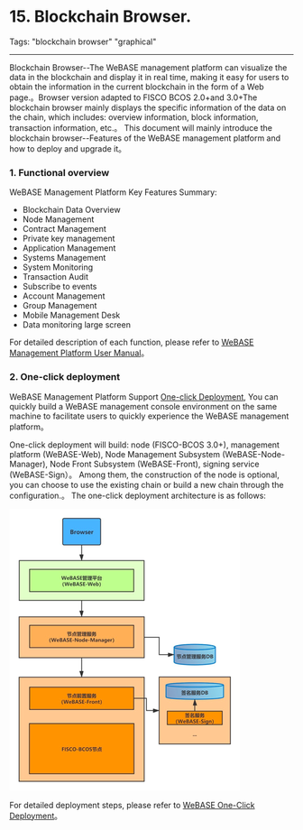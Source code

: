 # 15. Blockchain Browser.
Tags: "blockchain browser" "graphical"

------

Blockchain Browser--The WeBASE management platform can visualize the data in the blockchain and display it in real time, making it easy for users to obtain the information in the current blockchain in the form of a Web page.。Browser version adapted to FISCO BCOS 2.0+and 3.0+The blockchain browser mainly displays the specific information of the data on the chain, which includes: overview information, block information, transaction information, etc.。
This document will mainly introduce the blockchain browser--Features of the WeBASE management platform and how to deploy and upgrade it。

### 1. Functional overview
WeBASE Management Platform Key Features Summary:
- Blockchain Data Overview
- Node Management
- Contract Management
- Private key management
- Application Management
- Systems Management
- System Monitoring
- Transaction Audit
- Subscribe to events
- Account Management
- Group Management
- Mobile Management Desk
- Data monitoring large screen

For detailed description of each function, please refer to [WeBASE Management Platform User Manual](https://webasedoc.readthedocs.io/zh_CN/latest/docs/WeBASE-Console-Suit/index.html)。

### 2. One-click deployment
WeBASE Management Platform Support [One-click Deployment](https://webasedoc.readthedocs.io/zh_CN/lab-dev/docs/WeBASE/install.html), You can quickly build a WeBASE management console environment on the same machine to facilitate users to quickly experience the WeBASE management platform。

One-click deployment will build: node (FISCO-BCOS 3.0+), management platform (WeBASE-Web), Node Management Subsystem (WeBASE-Node-Manager), Node Front Subsystem (WeBASE-Front), signing service (WeBASE-Sign）。
Among them, the construction of the node is optional, you can choose to use the existing chain or build a new chain through the configuration.。
The one-click deployment architecture is as follows:

![](../../images/webase/img.png)

For detailed deployment steps, please refer to [WeBASE One-Click Deployment](https://webasedoc.readthedocs.io/zh_CN/lab-dev/docs/WeBASE/install.html)。